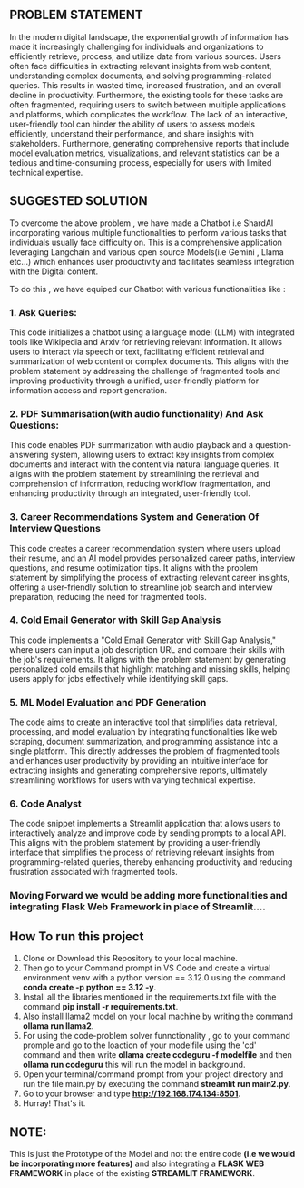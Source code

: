 ## PROBLEM STATEMENT

In the modern digital landscape, the exponential growth of information has made it increasingly challenging for individuals and organizations to efficiently retrieve, process, and utilize data from various sources. Users often face difficulties in extracting relevant insights from web content, understanding complex documents, and solving programming-related queries. This results in wasted time, increased frustration, and an overall decline in productivity. Furthermore, the existing tools for these tasks are often fragmented, requiring users to switch between multiple applications and platforms, which complicates the workflow. The lack of an interactive, user-friendly tool can hinder the ability of users to assess models efficiently, understand their performance, and share insights with stakeholders. Furthermore, generating comprehensive reports that include model evaluation metrics, visualizations, and relevant statistics can be a tedious and time-consuming process, especially for users with limited technical expertise.

## SUGGESTED SOLUTION

To overcome the above problem , we have made a Chatbot i.e ShardAI incorporating various multiple functionalities to perform various tasks that individuals usually face difficulty on. This is a comprehensive application leveraging Langchain and various open source Models(i.e Gemini , Llama etc...) which enhances user productivity and facilitates seamless integration with the Digital content.

To do this , we have equiped our Chatbot with various functionalities like :

### 1. Ask Queries:
This code initializes a chatbot using a language model (LLM) with integrated tools like Wikipedia and Arxiv for retrieving relevant information. It allows users to interact via speech or text, facilitating efficient retrieval and summarization of web content or complex documents. This aligns with the problem statement by addressing the challenge of fragmented tools and improving productivity through a unified, user-friendly platform for information access and report generation.

### 2. PDF Summarisation(with audio functionality) And Ask Questions:
This code enables PDF summarization with audio playback and a question-answering system, allowing users to extract key insights from complex documents and interact with the content via natural language queries. It aligns with the problem statement by streamlining the retrieval and comprehension of information, reducing workflow fragmentation, and enhancing productivity through an integrated, user-friendly tool.

### 3. Career Recommendations System and Generation Of Interview Questions
This code creates a career recommendation system where users upload their resume, and an AI model provides personalized career paths, interview questions, and resume optimization tips. It aligns with the problem statement by simplifying the process of extracting relevant career insights, offering a user-friendly solution to streamline job search and interview preparation, reducing the need for fragmented tools.

### 4. Cold Email Generator with Skill Gap Analysis
This code implements a "Cold Email Generator with Skill Gap Analysis," where users can input a job description URL and compare their skills with the job's requirements. It aligns with the problem statement by generating personalized cold emails that highlight matching and missing skills, helping users apply for jobs effectively while identifying skill gaps.

### 5. ML Model Evaluation and PDF Generation
The code aims to create an interactive tool that simplifies data retrieval, processing, and model evaluation by integrating functionalities like web scraping, document summarization, and programming assistance into a single platform. This directly addresses the problem of fragmented tools and enhances user productivity by providing an intuitive interface for extracting insights and generating comprehensive reports, ultimately streamlining workflows for users with varying technical expertise.

### 6. Code Analyst
The code snippet implements a Streamlit application that allows users to interactively analyze and improve code by sending prompts to a local API. This aligns with the problem statement by providing a user-friendly interface that simplifies the process of retrieving relevant insights from programming-related queries, thereby enhancing productivity and reducing frustration associated with fragmented tools.

### Moving Forward we would be adding more functionalities and integrating Flask Web Framework in place of Streamlit....

## How To run this project

1. Clone or Download this Repository to your local machine.
2. Then go to your Command prompt in VS Code and create a virtual environment venv with a python version == 3.12.0 using the command **conda create -p python == 3.12 -y**.
3. Install all the libraries mentioned in the requirements.txt file with the command **pip install -r requirements.txt**.
4. Also install llama2 model on your local machine by writing the command **ollama run llama2**.
5. For using the code-problem solver funnctionality , go to your command promple and go to the loaction of your modelfile using the 'cd' command and then write **ollama create codeguru -f modelfile** and then **ollama run codeguru** this will run the model in background.
6. Open your terminal/command prompt from your project directory and run the file main.py by executing the command **streamlit run main2.py**.
7. Go to your browser and type **http://192.168.174.134:8501**.
8. Hurray! That's it.

## NOTE:
This is just the Prototype of the Model and not the entire code **(i.e we would be incorporating more features)** and also integrating a **FLASK WEB FRAMEWORK** in place of the existing **STREAMLIT FRAMEWORK**.
